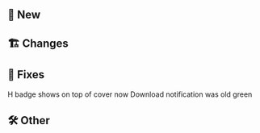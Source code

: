 ## 🥳 New
## 🏗️ Changes
## 🐜 Fixes
H badge shows on top of cover now
Download notification was old green
## 🛠️ Other
